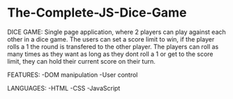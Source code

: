 # The-Complete-JS-Dice-Game
DICE GAME:
Single page application, where 2 players can play against each other in a dice game. 
The users can set a score limit to win, if the player rolls a 1 the round is transfered to the other player.
The players can roll as many times as they want as long as they dont roll a 1 or get to the score limit, they can hold their current score on their turn.

FEATURES:
-DOM manipulation
-User control

LANGUAGES:
-HTML
-CSS
-JavaScript
